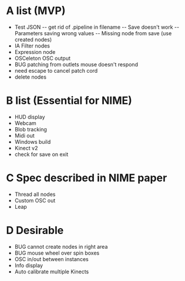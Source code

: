A list (MVP)
============

- Test JSON
-- get rid of .pipeline in filename
-- Save doesn't work
-- Parameters saving wrong values
-- Missing node from save (use created nodes)
- IA Filter nodes
- Expression node
- OSCeleton OSC output
- BUG patching from outlets mouse doesn't respond
- need escape to cancel patch cord
- delete nodes

B list (Essential for NIME)
===========================

- HUD display
- Webcam
- Blob tracking
- Midi out
- Windows build
- Kinect v2
- check for save on exit

C Spec described in NIME paper
===========
- Thread all nodes
- Custom OSC out
- Leap

D Desirable
===========
- BUG cannot create nodes in right area
- BUG mouse wheel over spin boxes
- OSC in/out between instances
- Info display
- Auto calibrate multiple Kinects